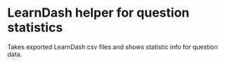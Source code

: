 # LearnDash helper for question statistics

Takes exported LearnDash csv files and shows statistic info for question data.